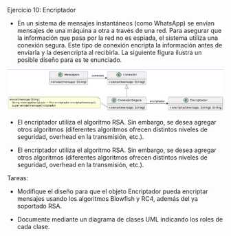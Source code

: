 Ejercicio 10: Encriptador

- En un sistema de mensajes instantáneos (como WhatsApp) se envían mensajes de una máquina a otra a través de una red. Para asegurar que la información que pasa por la red no es espiada, el sistema utiliza una conexión segura. Este tipo de conexión encripta la información antes de enviarla y la desencripta al recibirla. La siguiente figura ilustra un posible diseño para es
  te enunciado.

![alt text](image-1.png)

- El encriptador utiliza el algoritmo RSA. Sin embargo, se desea agregar otros algoritmos (diferentes algoritmos ofrecen distintos niveles de seguridad, overhead en la transmisión, etc.).

- El encriptador utiliza el algoritmo RSA. Sin embargo, se desea agregar otros algoritmos (diferentes algoritmos ofrecen distintos niveles de seguridad, overhead en la transmisión, etc.).

Tareas:

- Modifique el diseño para que el objeto Encriptador pueda encriptar mensajes usando los algoritmos Blowfish y RC4, además del ya soportado RSA.

- Documente mediante un diagrama de clases UML indicando los roles de cada clase.
